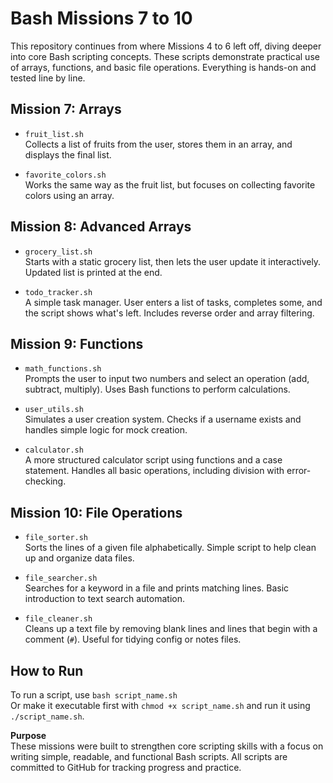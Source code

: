 # Bash Missions 7 to 10

This repository continues from where Missions 4 to 6 left off, diving deeper into core Bash scripting concepts. These scripts demonstrate practical use of arrays, functions, and basic file operations. Everything is hands-on and tested line by line.


## Mission 7: Arrays

- `fruit_list.sh`  
  Collects a list of fruits from the user, stores them in an array, and displays the final list.

- `favorite_colors.sh`  
  Works the same way as the fruit list, but focuses on collecting favorite colors using an array.

## Mission 8: Advanced Arrays

- `grocery_list.sh`  
  Starts with a static grocery list, then lets the user update it interactively. Updated list is printed at the end.

- `todo_tracker.sh`  
  A simple task manager. User enters a list of tasks, completes some, and the script shows what's left. Includes reverse order and array filtering.

## Mission 9: Functions

- `math_functions.sh`  
  Prompts the user to input two numbers and select an operation (add, subtract, multiply). Uses Bash functions to perform calculations.

- `user_utils.sh`  
  Simulates a user creation system. Checks if a username exists and handles simple logic for mock creation.

- `calculator.sh`  
  A more structured calculator script using functions and a case statement. Handles all basic operations, including division with error-checking.

## Mission 10: File Operations

- `file_sorter.sh`  
  Sorts the lines of a given file alphabetically. Simple script to help clean up and organize data files.

- `file_searcher.sh`  
  Searches for a keyword in a file and prints matching lines. Basic introduction to text search automation.

- `file_cleaner.sh`  
  Cleans up a text file by removing blank lines and lines that begin with a comment (`#`). Useful for tidying config or notes files.
  
## How to Run

To run a script, use `bash script_name.sh`  
Or make it executable first with `chmod +x script_name.sh` and run it using `./script_name.sh`.

**Purpose**  
These missions were built to strengthen core scripting skills with a focus on writing simple, readable, and functional Bash scripts. All scripts are committed to GitHub for tracking progress and practice.
